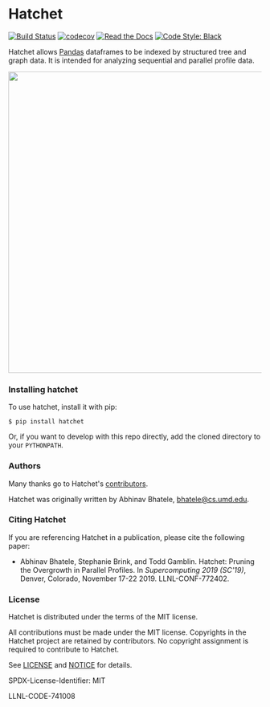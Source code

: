 Hatchet
=======

[![Build Status](https://travis-ci.com/LLNL/hatchet.svg?branch=master)](https://travis-ci.com/LLNL/hatchet)
[![codecov](https://codecov.io/gh/LLNL/hatchet/branch/master/graph/badge.svg)](https://codecov.io/gh/LLNL/hatchet)
[![Read the Docs](http://readthedocs.org/projects/hatchet/badge/?version=latest)](http://hatchet.readthedocs.io)
[![Code Style: Black](https://img.shields.io/badge/code%20style-black-000000.svg)](https://github.com/psf/black)

Hatchet allows [Pandas](https://pandas.pydata.org/) dataframes to be
indexed by structured tree and graph data.  It is intended for analyzing
sequential and parallel profile data.

<p align="center">
  <img src="https://raw.githubusercontent.com/LLNL/hatchet/master/screenshot.png" width=600>
</p>

### Installing hatchet

To use hatchet, install it with pip:

```
$ pip install hatchet
```

Or, if you want to develop with this repo directly, add the cloned
directory to your `PYTHONPATH`.

### Authors


Many thanks go to Hatchet's
[contributors](https://github.com/llnl/hatchet/graphs/contributors).

Hatchet was originally written by Abhinav Bhatele, bhatele@cs.umd.edu.

### Citing Hatchet

If you are referencing Hatchet in a publication, please cite the
following paper:

 * Abhinav Bhatele, Stephanie Brink, and Todd Gamblin. Hatchet: Pruning
   the Overgrowth in Parallel Profiles.  In *Supercomputing 2019
   (SC'19)*, Denver, Colorado, November 17-22 2019. LLNL-CONF-772402.

### License


Hatchet is distributed under the terms of the MIT license.

All contributions must be made under the MIT license.  Copyrights in the
Hatchet project are retained by contributors.  No copyright assignment is
required to contribute to Hatchet.

See [LICENSE](https://github.com/llnl/hatchet/blob/master/LICENSE) and
[NOTICE](https://github.com/llnl/hatchet/blob/master/NOTICE) for details.

SPDX-License-Identifier: MIT

LLNL-CODE-741008
